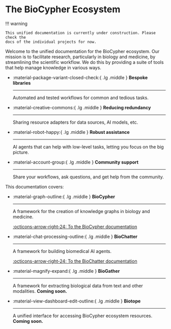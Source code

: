 # The BioCypher Ecosystem

!!! warning

    This unified documentation is currently under construction. Please check the
    docs of the individual projects for now.

Welcome to the unified documentation for the BioCypher ecosystem.  Our mission
is to facilitate research, particularly in biology and medicine, by streamlining
the scientific workflow.  We do this by providing a suite of tools that help
manage knowledge in various ways.

<div class="grid cards grid-2" markdown>

-   :material-package-variant-closed-check:{ .lg .middle } __Bespoke libraries__

    ---

    Automated and tested workflows for common and tedious tasks.

-   :material-creative-commons:{ .lg .middle } __Reducing redundancy__

    ---

    Sharing resource adapters for data sources, AI models, etc.

</div>

<div class="grid cards grid-2" markdown>

-   :material-robot-happy:{ .lg .middle } __Robust assistance__

    ---

    AI agents that can help with low-level tasks, letting you focus on the big
    picture.

-   :material-account-group:{ .lg .middle } __Community support__

    ---

    Share your workflows, ask questions, and get help from the community.

</div>

This documentation covers:

<div class="grid cards" markdown>

-   :material-graph-outline:{ .lg .middle } __BioCypher__

    ---

    A framework for the creation of knowledge graphs in biology and medicine.

    [:octicons-arrow-right-24: To the BioCypher documentation](biocypher)

</div>

<div class="grid cards" markdown>

-   :material-chat-processing-outline:{ .lg .middle } __BioChatter__

    ---

    A framework for building biomedical AI agents.

    [:octicons-arrow-right-24: To the BioChatter documentation](biochatter)

</div>

<div class="grid cards" markdown>

-   :material-magnify-expand:{ .lg .middle } __BioGather__

    ---

    A framework for extracting biological data from text and other modalities.
    **Coming soon.**

</div>

<div class="grid cards" markdown>

-   :material-view-dashboard-edit-outline:{ .lg .middle } __Biotope__

    ---

    A unified interface for accessing BioCypher ecosystem resources.
    **Coming soon.**

</div>
